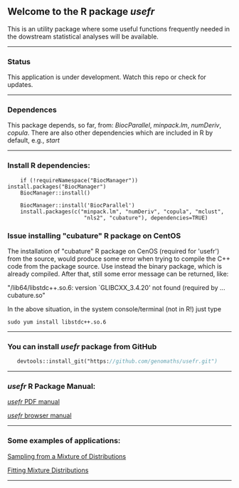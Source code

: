 ## Welcome to the R package _usefr_

This is an utility package where some useful functions frequently needed in the dowstream statistical analyses will be available.

------------
### Status

   This application is under development. Watch this repo or check for updates.

------------
### Dependences

This package depends, so far, from: _BiocParallel_, _minpack.lm_, _numDeriv_, _copula_. There are also other dependencies which are included in R by default, e.g., _start_


------------
### Install R dependencies:

```install
    if (!requireNamespace("BiocManager")) install.packages("BiocManager")
    BiocManager::install()
    
    BiocManager::install('BiocParallel')
    install.packages(c("minpack.lm", "numDeriv", "copula", "mclust",
                        "nls2", "cubature"), dependencies=TRUE)
```

### Issue installing "cubature" R package on CentOS

The installation of "cubature" R package on CenOS (required for 'usefr') from 
the source, would produce some error when trying to compile the C++ code from
the package source. Use instead the binary package, which is already compiled.
After that, still some error message can be returned, like: 

"/lib64/libstdc++.so.6: version `GLIBCXX_3.4.20' not found (required by ...
cubature.so"

In the above situation, in the system console/terminal (not in R!) just type

```intall_lib
sudo yum install libstdc++.so.6
```

------------

### You can install _*usefr*_ package from GitHub

```install.p
   devtools::install_git("https://github.com/genomaths/usefr.git")

```

------------
### _usefr_ R Package Manual:

<a href="https://github.com/genomaths/usefr/blob/master/usefr.pdf" target="_blank">_usefr_ PDF manual</a>


<a href="https://genomaths.github.io/usefr_manual/usefr_manual.html" target="_blank">_usefr_ browser manual</a>

------------

### Some examples of applications:
<a href="https://genomaths.com/stats/sampling-from-a-mixture-of-distributions/">Sampling from a Mixture of Distributions</a>


<a href="https://genomaths.com/stats/non-linear-fit-of-mixture-distributions/">Fitting Mixture Distributions</a>


------------



